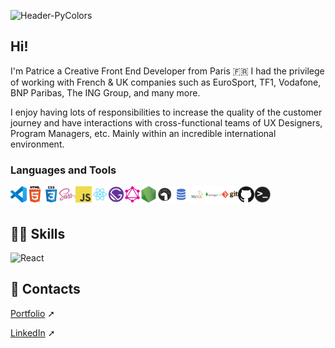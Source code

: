![Header-PyColors](https://www.pycolors.com/assets/header-pycolors.png)

## Hi! 
I'm Patrice a Creative Front End Developer from Paris 🇫🇷 
I had the privilege of working with French & UK companies such as EuroSport, TF1, Vodafone, BNP Paribas, The ING Group, and many more.

I enjoy having lots of responsibilities to increase the quality of the customer journey and have interactions with cross-functional teams of UX Designers, Program Managers, etc. Mainly within an incredible international environment.


### Languages and Tools
<img align="left" alt="Visual Studio Code" width="26px" src="https://raw.githubusercontent.com/github/explore/80688e429a7d4ef2fca1e82350fe8e3517d3494d/topics/visual-studio-code/visual-studio-code.png" />

<img align="left" alt="HTML5" width="26px" src="https://raw.githubusercontent.com/github/explore/80688e429a7d4ef2fca1e82350fe8e3517d3494d/topics/html/html.png" />

<img align="left" alt="CSS3" width="26px" src="https://raw.githubusercontent.com/github/explore/80688e429a7d4ef2fca1e82350fe8e3517d3494d/topics/css/css.png" />

<img align="left" alt="Sass" width="26px" src="https://raw.githubusercontent.com/github/explore/80688e429a7d4ef2fca1e82350fe8e3517d3494d/topics/sass/sass.png" />

<img align="left" alt="JavaScript" width="26px" src="https://raw.githubusercontent.com/github/explore/80688e429a7d4ef2fca1e82350fe8e3517d3494d/topics/javascript/javascript.png" />

<img align="left" alt="React" width="26px" src="https://raw.githubusercontent.com/github/explore/80688e429a7d4ef2fca1e82350fe8e3517d3494d/topics/react/react.png" />

<img align="left" alt="Gatsby" width="26px" src="https://raw.githubusercontent.com/github/explore/e94815998e4e0713912fed477a1f346ec04c3da2/topics/gatsby/gatsby.png" />

<img align="left" alt="GraphQL" width="26px" src="https://raw.githubusercontent.com/github/explore/80688e429a7d4ef2fca1e82350fe8e3517d3494d/topics/graphql/graphql.png" />

<img align="left" alt="Node.js" width="26px" src="https://raw.githubusercontent.com/github/explore/80688e429a7d4ef2fca1e82350fe8e3517d3494d/topics/nodejs/nodejs.png" />

<img align="left" alt="Deno" width="26px" src="https://raw.githubusercontent.com/github/explore/361e2821e2dea67711cde99c9c40ed357061cf27/topics/deno/deno.png" />

<img align="left" alt="SQL" width="26px" src="https://raw.githubusercontent.com/github/explore/80688e429a7d4ef2fca1e82350fe8e3517d3494d/topics/sql/sql.png" />

<img align="left" alt="MySQL" width="26px" src="https://raw.githubusercontent.com/github/explore/80688e429a7d4ef2fca1e82350fe8e3517d3494d/topics/mysql/mysql.png" />

<img align="left" alt="MongoDB" width="26px" src="https://raw.githubusercontent.com/github/explore/80688e429a7d4ef2fca1e82350fe8e3517d3494d/topics/mongodb/mongodb.png" />
<img align="left" alt="Git" width="26px" src="https://raw.githubusercontent.com/github/explore/80688e429a7d4ef2fca1e82350fe8e3517d3494d/topics/git/git.png" />

<img align="left" alt="GitHub" width="26px" src="https://raw.githubusercontent.com/github/explore/78df643247d429f6cc873026c0622819ad797942/topics/github/github.png" />

<img align="left" alt="Terminal" width="26px" src="https://raw.githubusercontent.com/github/explore/80688e429a7d4ef2fca1e82350fe8e3517d3494d/topics/terminal/terminal.png" />
<br />
<br />

## 🤹🏻 Skills

<img src="https://camo.githubusercontent.com/d43c50fbf90ef621c788a644b1edf8f4acc1238b7c2b17723c787bc5c8ad101a/68747470733a2f2f696d672e736869656c64732e696f2f62616467652f52656163742d2545322539382538352545322539382538352545322539382538352545322539382538352545322539382538352d696e666f726d6174696f6e616c3f7374796c653d666c6174266c6f676f3d526561637426636f6c6f723d303039366666" alt="React" data-canonical-src="https://img.shields.io/badge/React-%E2%98%85%E2%98%85%E2%98%85%E2%98%85%E2%98%85-informational?style=flat&amp;logo=React&amp;color=0096ff" style="max-width: 100%;">

## 📝 Contacts
[Portfolio](https://www.pycolors.com) ➚

[LinkedIn](https://www.linkedin.com/in/pycolors/?locale=en_US) ➚

